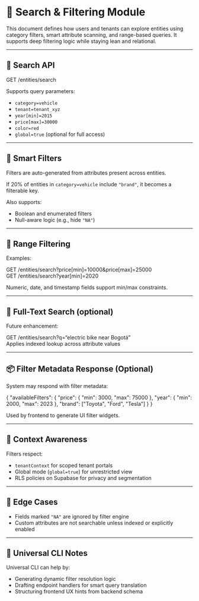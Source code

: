 # 🔎 Search & Filtering Module

This document defines how users and tenants can explore entities using category filters, smart attribute scanning, and range-based queries. It supports deep filtering logic while staying lean and relational.

---

## 📁 Search API

GET /entities/search

Supports query parameters:

- `category=vehicle`
- `tenant=tenant_xyz`
- `year[min]=2015`
- `price[max]=30000`
- `color=red`
- `global=true` (optional for full access)

---

## 🧠 Smart Filters

Filters are auto-generated from attributes present across entities.

If 20% of entities in `category=vehicle` include `"brand"`, it becomes a filterable key.

Also supports:
- Boolean and enumerated filters
- Null-aware logic (e.g., hide `"NA"`)

---

## 📐 Range Filtering

Examples:

GET /entities/search?price[min]=10000&price[max]=25000  
GET /entities/search?year[min]=2020

Numeric, date, and timestamp fields support min/max constraints.

---

## 💬 Full-Text Search (optional)

Future enhancement:

GET /entities/search?q=“electric bike near Bogotá”  
Applies indexed lookup across attribute values

---

## 📦 Filter Metadata Response (Optional)

System may respond with filter metadata:

{
  "availableFilters": {
    "price": {
      "min": 3000,
      "max": 75000
    },
    "year": {
      "min": 2000,
      "max": 2023
    },
    "brand": ["Toyota", "Ford", "Tesla"]
  }
}

Used by frontend to generate UI filter widgets.

---

## 🧩 Context Awareness

Filters respect:

- `tenantContext` for scoped tenant portals
- Global mode (`global=true`) for unrestricted view
- RLS policies on Supabase for privacy and segmentation

---

## 🛑 Edge Cases

- Fields marked `"NA"` are ignored by filter engine
- Custom attributes are not searchable unless indexed or explicitly enabled

---

## 🧙 Universal CLI Notes

Universal CLI can help by:

- Generating dynamic filter resolution logic
- Drafting endpoint handlers for smart query translation
- Structuring frontend UX hints from backend schema

